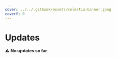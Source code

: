 ```yaml
---
cover: ../../.gitbook/assets/celestia-banner.jpeg
coverY: 0
---
```


# Updates

⚠️ **No updates so far**
